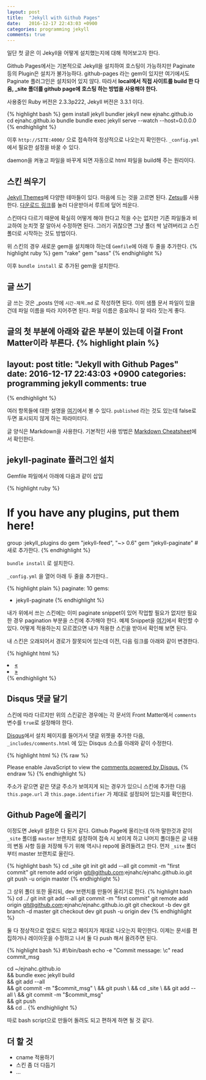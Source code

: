 ```yaml
---
layout: post
title:  "Jekyll with Github Pages"
date:   2016-12-17 22:43:03 +0900
categories: programming jekyll
comments: true
---
```


일단 첫 글은 이 Jekyll을 어떻게 설치했는지에 대해 적어보고자 한다.

Github Pages에서는 기본적으로 Jekyll을 설치하여 호스팅이 가능하지만 Paginate 등의 Plugin은 설치가 불가능하다. github-pages 라는 gem이 있지만 여기에서도 Paginate 플러그인은 설치되어 있지 않다. 따라서 **local에서 직접 사이트를 build 한 다음, _site 폴더를 github page에 호스팅 하는 방법을 사용해야 한다.** 

사용중인 Ruby 버전은 2.3.3p222, Jekyll 버전은 3.3.1 이다.

{% highlight bash %}
gem install jekyll bundler
jekyll new ejnahc.github.io
cd ejnahc.github.io
bundle
bundle exec jekyll serve --watch --host=0.0.0.0
{% endhighlight %}

이후 `http://SITE:4000/` 으로 접속하여 정상적으로 나오는지 확인한다. `_config.yml` 에서 필요한 설정을 바꿀 수 있다.

daemon을 켜놓고 파일을 바꾸게 되면 자동으로 html 파일을 build해 주는 원리이다.

## 스킨 씌우기
[Jekyll Themes](http://jekyllthemes.org)에 다양한 테마들이 있다. 마음에 드는 것을 고르면 된다. [Zetsu](http://jekyllthemes.org/themes/zetsu/)를 사용한다. [다운로드 링크](https://github.com/nandomoreirame/zetsu/archive/master.zip)를 눌러 다운받아서 루트에 덮어 씌운다.

스킨마다 다르기 때문에 확실히 어떻게 해야 한다고 적을 수는 없지만 기존 파일들과 비교하여 눈치껏 잘 알아서 수정하면 된다. 그러기 귀찮으면 그냥 폴더 싹 날려버리고 스킨 폴더로 시작하는 것도 방법이다.

위 스킨의 경우 새로운 gem을 설치해야 하는데 `Gemfile`에 아래 두 줄을 추가한다.
{% highlight ruby %}
gem "rake"
gem "sass"
{% endhighlight %}

이후 `bundle install` 로 추가된 gem을 설치한다.

## 글 쓰기
글 쓰는 것은 _posts 안에 `시간-제목.md` 로 작성하면 된다. 이미 샘플 문서 파일이 있을건데 파일 이름을 따라 지어주면 된다. 파일 이름은 중요하니 잘 따라 짓는게 좋다.

글의 첫 부분에 아래와 같은 부분이 있는데 이걸 Front Matter이라 부른다.
{% highlight plain %}
---
layout: post
title:  "Jekyll with Github Pages"
date:   2016-12-17 22:43:03 +0900
categories: programming jekyll
comments: true
---
{% endhighlight %}

여러 항목들에 대한 설명을 [여기](https://jekyllrb.com/docs/frontmatter/)에서 볼 수 있다. `published` 라는 것도 있는데 false로 두면 표시되지 않게 하는 파라미터다.

글 양식은 Markdown을 사용한다. 기본적인 사용 방법은 [Markdown Cheatsheet](https://github.com/adam-p/markdown-here/wiki/Markdown-Cheatsheet)에서 확인한다.

## jekyll-paginate 플러그인 설치
Gemfile 파일에서 아래에 다음과 같이 삽입

{% highlight ruby %}
# If you have any plugins, put them here!
group :jekyll_plugins do
   gem "jekyll-feed", "~> 0.6"
   gem "jekyll-paginate" # 새로 추가한다.
{% endhighlight %}

`bundle install` 로 설치한다.

`_config.yml` 을 열어 아래 두 줄을 추가한다..

{% highlight plain %}
paginate: 10
gems:
  - jekyll-paginate
{% endhighlight %}

내가 위에서 쓰는 스킨에는 이미 paginate snippet이 있어 작업할 필요가 없지만 필요한 경우 pagination 부분을 스킨에 추가해야 한다. 예제 Snippet을 [여기](https://jekyllrb.com/docs/pagination/)에서 확인할 수 있다. 어떻게 적용하는지 모르겠으면 내가 적용한 스킨을 받아서 확인해 보면 된다.

내 스킨은 오래되어서 경로가 잘못되어 있는데 이전, 다음 링크를 아래와 같이 변경한다.

{% highlight html %}
<li><a class="newer-posts" href="{{ paginator.previous_page_path }}/">&laquo;</a></li>
<li><a class="older-posts" href="{{ paginator.next_page_path }}/">&raquo;</a></li>
{% endhighlight %}

## Disqus 댓글 달기
스킨에 따라 다르지만 위의 스킨같은 경우에는 각 문서의 Front Matter에서 `comments` 변수를 `true`로 설정해야 한다.

[Disqus](http://disqus.com)에서 설치 페이지를 들어가서 댓글 위젯을 추가한 다음, `_includes/comments.html` 에 있는 Disqus 소스를 아래와 같이 수정한다.

{% highlight html %}
{% raw %}
<div id="disqus_thread"></div><script>var disqus_config = function () {this.page.url = '{{ page.id | prepend: site.url }}';this.page.identifier = '{{page.id}}';};(function() {var d = document, s = d.createElement('script');s.src = '//blog-chan-je.disqus.com/embed.js';s.setAttribute('data-timestamp', +new Date());(d.head || d.body).appendChild(s);})();</script><noscript>Please enable JavaScript to view the <a href="https://disqus.com/?ref_noscript">comments powered by Disqus.</a></noscript>
{% endraw %}
{% endhighlight %}

주소가 같으면 같은 댓글 주소가 보여지게 되는 경우가 있으니 스킨에 추가한 다음 `this.page.url` 과 `this.page.identifier` 가 제대로 설정되어 있는지를 확인한다.

## Github Page에 올리기
이정도면 Jekyll 설정은 다 된거 같다. Github Page에 올리는데 아까 말한것과 같이 `_site` 폴더를 `master` 브랜치로 설정하여 접속 시 보이게 하고 나머지 폴더들은 글 내용의 변동 사항 등을 저장해 두기 위해 역시나 repo에 올려둘려고 한다. 먼저 `_site` 폴더부터 master 브랜치로 올린다.

{% highlight bash %}
cd _site
git init
git add --all
git commit -m "first commit"
git remote add origin git@github.com:ejnahc/ejnahc.github.io.git
git push -u origin master
{% endhighlight %}

그 상위 폴더 또한 올리되, dev 브랜치를 만들어 올리기로 한다.
{% highlight bash %}
cd ../
git init
git add --all
git commit -m "first commit"
git remote add origin git@github.com:ejnahc/ejnahc.github.io.git
git checkout -b dev
git branch -d master
git checkout dev
git push -u origin dev
{% endhighlight %}

둘 다 정상적으로 업로드 되었고 페이지가 제대로 나오는지 확인한다. 이제는 문서를 편집하거나 레이아웃을 수정하고 나서 둘 다 push 해서 올려주면 된다.

{% highlight bash %}
#!/bin/bash
echo -e "Commit message: \c"
read commit_msg

cd ~/ejnahc.github.io \
&& bundle exec jekyll build \
&& git add --all \
&& git commit -m "$commit_msg" \
&& git push \
&& cd _site \
&& git add --all \
&& git commit -m "$commit_msg" \
&& git push \
&& cd ..
{% endhighlight %}

따로 bash script으로 만들어 돌려도 되고 편하게 하면 될 것 같다.

## 더 할 것
* cname 적용하기
* 스킨 좀 더 다듬기
* ... 

